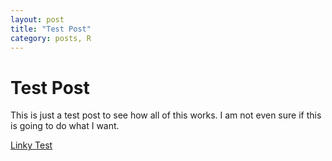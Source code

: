 ```yaml
---
layout: post
title: "Test Post"
category: posts, R
---
```

# Test Post

This is just a test post to see how all of this works.  I am not even sure if this is
going to do what I want.

[Linky Test](https://jwhollister.com)
